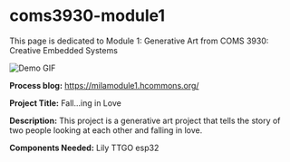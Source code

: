 # coms3930-module1
This page is dedicated to Module 1: Generative Art from COMS 3930: Creative Embedded Systems 

![Demo GIF](demo.gif)

**Process blog:** https://milamodule1.hcommons.org/ 

**Project Title:** Fall...ing in Love

**Description:** This project is a generative art project that tells the story of two people looking at each other and falling in love. 

**Components Needed:** Lily TTGO esp32


